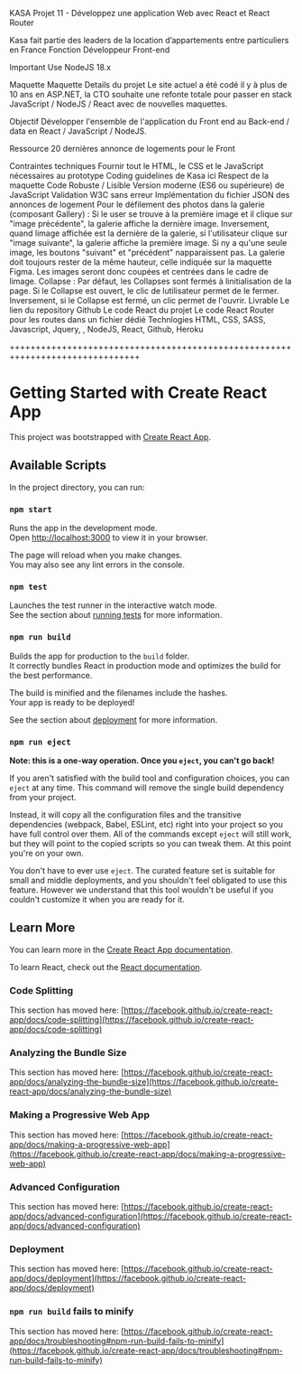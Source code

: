 KASA 
Projet 11 - Développez une application Web avec React et React Router

Kasa fait partie des leaders de la location d’appartements entre particuliers en France
Fonction
Développeur Front-end

Important
Use NodeJS  18.x

Maquette
Maquette
Details du projet
Le site actuel a été codé il y à plus de 10 ans en ASP.NET, la CTO souhaite une refonte totale pour passer en stack JavaScript / NodeJS / React avec de nouvelles maquettes.

Objectif
Développer l'ensemble de l'application du Front end au Back-end / data en React / JavaScript / NodeJS.

Ressource
20 dernières annonce de logements pour le Front

Contraintes techniques
Fournir tout le HTML, le CSS et le JavaScript nécessaires au prototype
Coding guidelines de Kasa ici
Respect de la maquette
Code Robuste / Lisible
Version moderne (ES6 ou supérieure) de JavaScript
Validation W3C sans erreur
Implémentation du fichier JSON des annonces de logement
Pour le défilement des photos dans la galerie (composant Gallery) :
Si le user se trouve à la première image et il clique sur "image précédente", la galerie affiche la dernière image.
Inversement, quand limage affichée est la dernière de la galerie, si l'utilisateur clique sur "image suivante", la galerie affiche la première image.
Si ny a qu'une seule image, les boutons "suivant" et "précédent" napparaissent pas.
La galerie doit toujours rester de la même hauteur, celle indiquée sur la maquette Figma. Les images seront donc coupées et centrées dans le cadre de limage.
Collapse : Par défaut, les Collapses sont fermés à linitialisation de la page.
Si le Collapse est ouvert, le clic de lutilisateur permet de le fermer.
Inversement, si le Collapse est fermé, un clic permet de l'ouvrir.
Livrable
Le lien du repository Github
Le code React du projet
Le code React Router pour les routes dans un fichier dédié
Technlogies
HTML, CSS, SASS, Javascript, Jquery, , NodeJS, React, Github, Heroku


+++++++++++++++++++++++++++++++++++++++++++++++++++++++++++++++++++++++++++++++

# Getting Started with Create React App

This project was bootstrapped with [Create React App](https://github.com/facebook/create-react-app).

## Available Scripts

In the project directory, you can run:

### `npm start`

Runs the app in the development mode.\
Open [http://localhost:3000](http://localhost:3000) to view it in your browser.

The page will reload when you make changes.\
You may also see any lint errors in the console.

### `npm test`

Launches the test runner in the interactive watch mode.\
See the section about [running tests](https://facebook.github.io/create-react-app/docs/running-tests) for more information.

### `npm run build`

Builds the app for production to the `build` folder.\
It correctly bundles React in production mode and optimizes the build for the best performance.

The build is minified and the filenames include the hashes.\
Your app is ready to be deployed!

See the section about [deployment](https://facebook.github.io/create-react-app/docs/deployment) for more information.

### `npm run eject`

**Note: this is a one-way operation. Once you `eject`, you can't go back!**

If you aren't satisfied with the build tool and configuration choices, you can `eject` at any time. This command will remove the single build dependency from your project.

Instead, it will copy all the configuration files and the transitive dependencies (webpack, Babel, ESLint, etc) right into your project so you have full control over them. All of the commands except `eject` will still work, but they will point to the copied scripts so you can tweak them. At this point you're on your own.

You don't have to ever use `eject`. The curated feature set is suitable for small and middle deployments, and you shouldn't feel obligated to use this feature. However we understand that this tool wouldn't be useful if you couldn't customize it when you are ready for it.

## Learn More

You can learn more in the [Create React App documentation](https://facebook.github.io/create-react-app/docs/getting-started).

To learn React, check out the [React documentation](https://reactjs.org/).

### Code Splitting

This section has moved here: [https://facebook.github.io/create-react-app/docs/code-splitting](https://facebook.github.io/create-react-app/docs/code-splitting)

### Analyzing the Bundle Size

This section has moved here: [https://facebook.github.io/create-react-app/docs/analyzing-the-bundle-size](https://facebook.github.io/create-react-app/docs/analyzing-the-bundle-size)

### Making a Progressive Web App

This section has moved here: [https://facebook.github.io/create-react-app/docs/making-a-progressive-web-app](https://facebook.github.io/create-react-app/docs/making-a-progressive-web-app)

### Advanced Configuration

This section has moved here: [https://facebook.github.io/create-react-app/docs/advanced-configuration](https://facebook.github.io/create-react-app/docs/advanced-configuration)

### Deployment

This section has moved here: [https://facebook.github.io/create-react-app/docs/deployment](https://facebook.github.io/create-react-app/docs/deployment)

### `npm run build` fails to minify

This section has moved here: [https://facebook.github.io/create-react-app/docs/troubleshooting#npm-run-build-fails-to-minify](https://facebook.github.io/create-react-app/docs/troubleshooting#npm-run-build-fails-to-minify)
